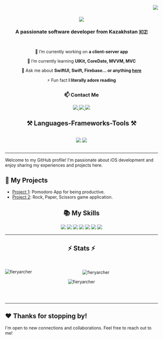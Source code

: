 <img align="right" src="https://visitor-badge.laobi.icu/badge?page_id=FieryArcher.FieryArcher" />

<h1 align="center">
    <img src="https://readme-typing-svg.herokuapp.com/?font=Righteous&size=35&center=true&vCenter=true&width=500&height=70&duration=4000&lines=Hi+There!+👋;+I'm+Nurlan+Darzhanov!;" />
</h1>

<h3 align="center">A passionate software developer from Kazakhstan 🇰🇿</h3>

<br/>

<div align="center">
 
 🔭 I’m currently working on **a client-server app**
 
 🌱 I’m currently learning **UIKit, CoreDate, MVVM, MVC**

💬 Ask me about **SwiftUI, Swift, Firebase... or anything [here](https://github.com/FieryArcher/FieryArcher/issues)**

⚡ Fun fact **I literally adore reading**

 </div>


<h3 align="center">📫 Contact Me</h3>

<div align="center"> 
  <a href="mailto:ndarzhanov3@gmail.com">
    <img src="https://img.shields.io/badge/Gmail-333333?style=for-the-badge&logo=gmail&logoColor=white&color=red" />
  </a>
  <a href="https://www.linkedin.com/in/darzhanov-nurlan-369a35210/" target="_blank">
    <img src="https://img.shields.io/badge/LinkedIn-0077B5?style=for-the-badge&logo=linkedin&logoColor=white" target="_blank" />
  </a>
  <a href="https://t.me/wiseminder" target="_blank">
     <img src="https://img.shields.io/badge/Telegram-2CA5E0?style=for-the-badge&logo=telegram&logoColor=white" target="_blank" /> <!-- sqlite, safari, google-chrome are other good icon options -->
  </a>
</div>

<h2 align="center">⚒️ Languages-Frameworks-Tools ⚒️</h2>
<br/>
<div align="center">
    <img src="https://skillicons.dev/icons?i=swift,vscode,github,figma,git" />
    <img src="https://skillicons.dev/icons?i=python,firebase,java,mysql" /><br>

</div>

<br/>
<hr/>

Welcome to my GitHub profile! I'm passionate about iOS development and enjoy sharing my experiences and projects here.

## 🚀 My Projects

- [Project 1](link_to_project_1): Pomodoro App for being productive.
- [Project 2](link_to_project_2): Rock, Paper, Scissors game application.

</hr>
<h2 align="center">📚 My Skills</h2>

<div align="center">
    <img src="https://img.shields.io/badge/SwiftUI-FF0000?style=for-the-badge" />
    <img src="https://img.shields.io/badge/UIKit-00008B?style=for-the-badge" />
    <img src="https://img.shields.io/badge/MVVM-FFA500?style=for-the-badge" />
    <img src="https://img.shields.io/badge/MVC-FFD700?style=for-the-badge" />
    <img src="https://img.shields.io/badge/VIPER-008080?style=for-the-badge" />
    <img src="https://img.shields.io/badge/CoreDate-E6E6FA?style=for-the-badge" />
    <img src="https://img.shields.io/badge/Autolayout-C71585?style=for-the-badge" />
</div>

<hr/>

<h2 align="center">⚡ Stats ⚡</h2>
<br>
<div align=center>
  <p>
      <img align="left" src="https://github-readme-stats.vercel.app/api/top-langs?username=fieryarcher&show_icons=true&locale=en&layout=compact" alt="fieryarcher" /></p>

<p>&nbsp;<img align="center" src="https://github-readme-stats.vercel.app/api?username=fieryarcher&show_icons=true&locale=en" alt="fieryarcher" /></p>

<p><img align="center" src="https://github-readme-streak-stats.herokuapp.com/?user=fieryarcher&" alt="fieryarcher" /></p>

</div>

<br/><br/>

<hr/>

## ❤️ Thanks for stopping by!

I'm open to new connections and collaborations. Feel free to reach out to me!
